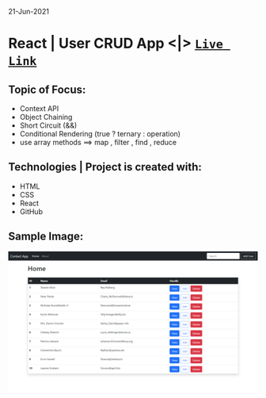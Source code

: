 21-Jun-2021

# React | User CRUD App <|> [`Live Link`](www) 

## Topic of Focus:
* Context API
* Object Chaining
* Short Circuit (&&)
* Conditional Rendering (true ? ternary : operation)
* use array methods ==> map , filter , find , reduce


## Technologies | Project is created with: 
* HTML 
* CSS
* React 
* GitHub

## Sample Image:
<img src='./src/img/1.png'/>